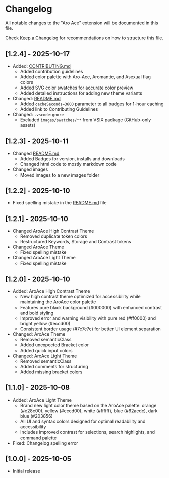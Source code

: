 # Changelog

All notable changes to the "Aro Ace" extension will be documented in this file.

Check [Keep a Changelog](http://keepachangelog.com/) for recommendations on how to structure this file.

## [1.2.4] - 2025-10-17

- Added: [CONTRIBUTING.md](CONTRIBUTING.md)
	- Added contribution guidelines
	- Added color palette with Aro-Ace, Aromantic, and Asexual flag colors
	- Added SVG color swatches for accurate color preview
	- Added detailed instructions for adding new theme variants
- Changed: [README.md](README.md)
	- Added `cacheSeconds=3600` parameter to all badges for 1-hour caching
	- Added link to Contributing Guidelines
- Changed: `.vscodeignore`
	- Excluded `images/swatches/**` from VSIX package (GitHub-only assets)

## [1.2.3] - 2025-10-11

- Changed [README.md](README.md)
	- Added Badges for version, installs and downloads
	- Changed html code to mostly markdown code
- Changed images
	- Moved images to a new images folder

## [1.2.2] - 2025-10-10

- Fixed spelling mistake in the [README.md](README.md) file

## [1.2.1] - 2025-10-10

- Changed AroAce High Contrast Theme
	- Removed duplicate token colors
	- Restructured Keywords, Storage and Contrast tokens
- Changed AroAce Theme
	- Fixed spelling mistake
- Changed AroAce Light Theme
	- Fixed spelling mistake


## [1.2.0] - 2025-10-10

- Added: AroAce High Contrast Theme
	- New high contrast theme optimized for accessibility while maintaining the AroAce color palette
	- Features pure black background (#000000) with enhanced contrast and bold styling
	- Improved error and warning visibility with pure red (#ff0000) and bright yellow (#eccd00)
	- Consistent border usage (#7c7c7c) for better UI element separation
- Changed: AroAce Theme
	- Removed semanticClass
	- Added unexpected Bracket color
	- Added quick input colors
- Changed: AroAce Light Theme
	- Removed semanticClass
	- Added comments for structuring
	- Added missing bracket colors

## [1.1.0] - 2025-10-08

- Added: AroAce Light Theme
	- Brand new light color theme based on the AroAce palette: orange (#e28c00), yellow (#eccd00), white (#ffffff), blue (#62aedc), dark blue (#203856)
	- All UI and syntax colors designed for optimal readability and accessibility
	- Includes improved contrast for selections, search highlights, and command palette
- Fixed: Changelog spelling error

## [1.0.0] - 2025-10-05

- Initial release